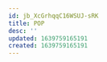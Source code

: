 ```yaml
---
id: jb_XcGrhqqC16WSUJ-sRK
title: POP
desc: ''
updated: 1639759165191
created: 1639759165191
---
```


